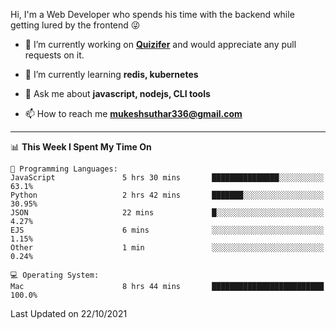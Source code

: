Hi, I'm a Web Developer who spends his time with the backend while getting lured by the frontend 😜

- 🔭 I’m currently working on **[Quizifer](https://github.com/SutharMukesh/Quizifer/)** and would appreciate any pull requests on it.

- 🌱 I’m currently learning **redis, kubernetes**

- 💬 Ask me about **javascript, nodejs, CLI tools**

- 📫 How to reach me **mukeshsuthar336@gmail.com**

---
<!--START_SECTION:waka-->
📊 **This Week I Spent My Time On** 

```text
💬 Programming Languages: 
JavaScript               5 hrs 30 mins       ███████████████░░░░░░░░░░   63.1% 
Python                   2 hrs 42 mins       ███████░░░░░░░░░░░░░░░░░░   30.95% 
JSON                     22 mins             █░░░░░░░░░░░░░░░░░░░░░░░░   4.27% 
EJS                      6 mins              ░░░░░░░░░░░░░░░░░░░░░░░░░   1.15% 
Other                    1 min               ░░░░░░░░░░░░░░░░░░░░░░░░░   0.24%

💻 Operating System: 
Mac                      8 hrs 44 mins       █████████████████████████   100.0%

```


 Last Updated on 22/10/2021
<!--END_SECTION:waka-->
